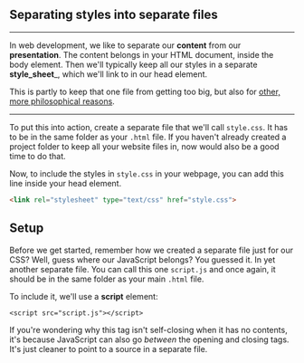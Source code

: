 ## Separating styles into separate files

---

In web development, we like to separate our __content__ from our __presentation__. The content belongs in your HTML document, inside the body element. Then we'll typically keep all our styles in a separate __style_sheet___, which we'll link to in our head element.

This is partly to keep that one file from getting too big, but also for [other, more philosophical reasons](http://alistapart.com/article/separationdilemma).

---

To put this into action, create a separate file that we'll call `style.css`. It has to be in the same folder as your `.html` file. If you haven't already created a project folder to keep all your website files in, now would also be a good time to do that.

Now, to include the styles in `style.css` in your webpage, you can add this line inside your head element.

``` html
<link rel="stylesheet" type="text/css" href="style.css">
```

## Setup

Before we get started, remember how we created a separate file just for our CSS? Well, guess where our JavaScript belongs? You guessed it. In yet another separate file. You can call this one `script.js` and once again, it should be in the same folder as your main `.html` file.

To include it, we'll use a **script** element:

<pre><code data-trim>&lt;script src="script.js"&gt;&lt;/script&gt;</code></pre>

If you're wondering why this tag isn't self-closing when it has no contents, it's because JavaScript can also go *between* the opening and closing tags. It's just cleaner to point to a source in a separate file.

